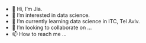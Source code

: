 - 👋 Hi, I’m Jia. 
- 👀 I’m interested in data science.
- 🌱 I’m currently learning data science in ITC, Tel Aviv. 
- 💞️ I’m looking to collaborate on ...
- 📫 How to reach me ...

<!---
popo1897/popo1897 is a ✨ special ✨ repository because its `README.md` (this file) appears on your GitHub profile.
You can click the Preview link to take a look at your changes.
--->

